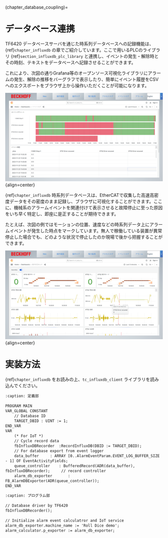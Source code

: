 (chapter_database_coupling)=
# データベース連携

TF6420 データベースサーバを通じた時系列データベースへの記録機能は、{ref}`chapter_influxdb` の章でご紹介しています。ここで用いるPLCのライブラリ {ref}`section_influxdb_plc_library` と連携し、イベントの発生・解除時とその時刻、テキストをデータベースへ記録させることができます。

これにより、次図の通りGrafana等のオープンソース可視化ライブラリにアラームの発生、解除の推移をバーグラフで表示したり、簡単にイベント履歴をCSVへのエクスポートをブラウザ上から操作いただくことが可能になります。

![](../influxdb/assets/alarm_log.png){align=center}

{ref}`chapter_influxdb` 時系列データベースは、EtherCATで収集した高速高密度データをその密度のまま記録し、ブラウザに可視化することができます。ここに、機械系のアラームイベントを関連付けて表示させると故障停止に至った原因をいち早く特定し、即座に是正することが期待できます。

たとえば、次図の例ではモーションの位置、速度などの時系列データ上にアラームイベントが発生した時点をマークしています。無人で稼働している装置が異常停止した場合でも、どのような状況で停止したのか現場で後から把握することができます。

![](../influxdb/assets/xts_log.png){align=center}

# 実装方法

{ref}`chapter_influxdb` をお読みの上、`tc_influxdb_client` ライブラリを読み込んでください。

```{code-block} pascal
:caption: 定義部

PROGRAM MAIN
VAR_GLOBAL CONSTANT
	// Database ID
	TARGET_DBID : UINT := 1;
END_VAR
VAR
	(* For IoT *)
	// Cycle record data
	fbInfluxDBRecorder	:RecordInfluxDB(DBID := TARGET_DBID);
	// For database export from event logger
	data_buffer		: ARRAY [0..AlarmEventParam.EVENT_LOG_BUFFER_SIZE - 1] OF EventActivityFields;
	queue_controller	: BufferedRecord(ADR(data_buffer), fbInfluxDBRecorder);		// record controller
	alarm_db_exporter		: FB_AlarmDBExporter(ADR(queue_controller));
END_VAR
```

```{code-block} pascal
:caption: プログラム部

// Database driver by TF6420
fbInfluxDBRecorder();

// Initialize alarm event calculatror and IoT service
alarm_db_exporter.machine_name := 'Roll Dice demo';
alarm_calculator.p_exporter := alarm_db_exporter;
```